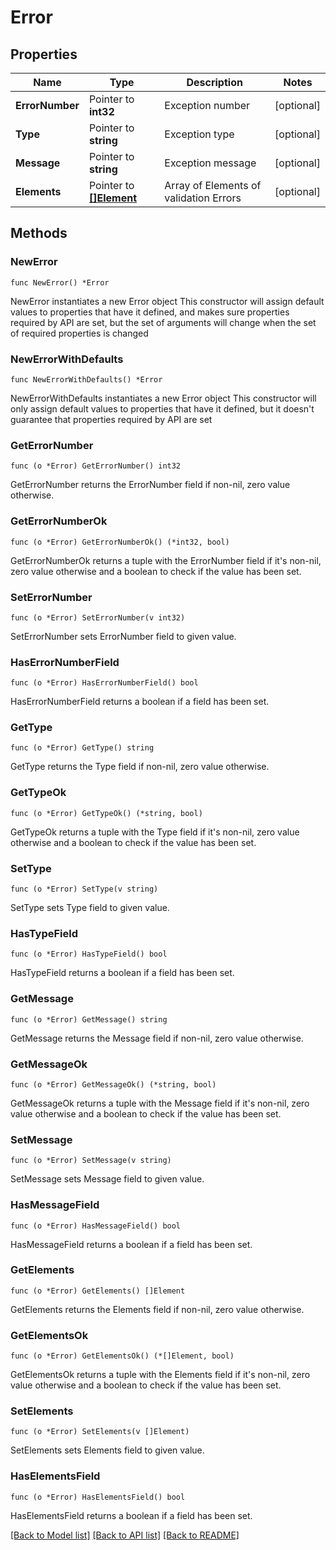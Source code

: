 # Error

## Properties

Name | Type | Description | Notes
------------ | ------------- | ------------- | -------------
**ErrorNumber** | Pointer to **int32** | Exception number | [optional] 
**Type** | Pointer to **string** | Exception type | [optional] 
**Message** | Pointer to **string** | Exception message | [optional] 
**Elements** | Pointer to [**[]Element**](Element.md) | Array of Elements of validation Errors | [optional] 

## Methods

### NewError

`func NewError() *Error`

NewError instantiates a new Error object
This constructor will assign default values to properties that have it defined,
and makes sure properties required by API are set, but the set of arguments
will change when the set of required properties is changed

### NewErrorWithDefaults

`func NewErrorWithDefaults() *Error`

NewErrorWithDefaults instantiates a new Error object
This constructor will only assign default values to properties that have it defined,
but it doesn't guarantee that properties required by API are set

### GetErrorNumber

`func (o *Error) GetErrorNumber() int32`

GetErrorNumber returns the ErrorNumber field if non-nil, zero value otherwise.

### GetErrorNumberOk

`func (o *Error) GetErrorNumberOk() (*int32, bool)`

GetErrorNumberOk returns a tuple with the ErrorNumber field if it's non-nil, zero value otherwise
and a boolean to check if the value has been set.

### SetErrorNumber

`func (o *Error) SetErrorNumber(v int32)`

SetErrorNumber sets ErrorNumber field to given value.

### HasErrorNumberField

`func (o *Error) HasErrorNumberField() bool`

HasErrorNumberField returns a boolean if a field has been set.

### GetType

`func (o *Error) GetType() string`

GetType returns the Type field if non-nil, zero value otherwise.

### GetTypeOk

`func (o *Error) GetTypeOk() (*string, bool)`

GetTypeOk returns a tuple with the Type field if it's non-nil, zero value otherwise
and a boolean to check if the value has been set.

### SetType

`func (o *Error) SetType(v string)`

SetType sets Type field to given value.

### HasTypeField

`func (o *Error) HasTypeField() bool`

HasTypeField returns a boolean if a field has been set.

### GetMessage

`func (o *Error) GetMessage() string`

GetMessage returns the Message field if non-nil, zero value otherwise.

### GetMessageOk

`func (o *Error) GetMessageOk() (*string, bool)`

GetMessageOk returns a tuple with the Message field if it's non-nil, zero value otherwise
and a boolean to check if the value has been set.

### SetMessage

`func (o *Error) SetMessage(v string)`

SetMessage sets Message field to given value.

### HasMessageField

`func (o *Error) HasMessageField() bool`

HasMessageField returns a boolean if a field has been set.

### GetElements

`func (o *Error) GetElements() []Element`

GetElements returns the Elements field if non-nil, zero value otherwise.

### GetElementsOk

`func (o *Error) GetElementsOk() (*[]Element, bool)`

GetElementsOk returns a tuple with the Elements field if it's non-nil, zero value otherwise
and a boolean to check if the value has been set.

### SetElements

`func (o *Error) SetElements(v []Element)`

SetElements sets Elements field to given value.

### HasElementsField

`func (o *Error) HasElementsField() bool`

HasElementsField returns a boolean if a field has been set.


[[Back to Model list]](../README.md#documentation-for-models) [[Back to API list]](../README.md#documentation-for-api-endpoints) [[Back to README]](../README.md)


